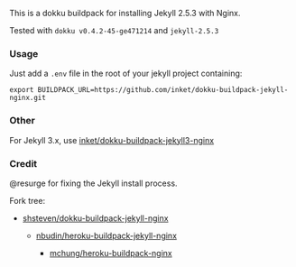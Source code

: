 This is a dokku buildpack for installing Jekyll 2.5.3 with Nginx.

Tested with `dokku v0.4.2-45-ge471214` and `jekyll-2.5.3`

### Usage

Just add a `.env` file in the root of your jekyll project containing:

```
export BUILDPACK_URL=https://github.com/inket/dokku-buildpack-jekyll-nginx.git
```

### Other

For Jekyll 3.x, use [inket/dokku-buildpack-jekyll3-nginx](https://github.com/inket/dokku-buildpack-jekyll3-nginx)

### Credit

@resurge for fixing the Jekyll install process.

Fork tree:

- [shsteven/dokku-buildpack-jekyll-nginx](https://github.com/shsteven/dokku-buildpack-jekyll-nginx)

	- [nbudin/heroku-buildpack-jekyll-nginx](https://github.com/nbudin/heroku-buildpack-jekyll-nginx)

		- [mchung/heroku-buildpack-nginx](https://github.com/mchung/heroku-buildpack-nginx)